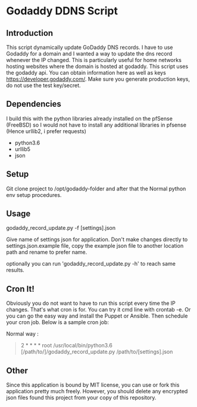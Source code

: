 # Godaddy DDNS Script

## Introduction
This script dynamically update GoDaddy DNS records. I have to use Godaddy for a domain and I wanted a way to update the dns record whenever the IP changed. This is particularly useful for home networks hosting websites where the domain is hosted at godaddy. This script uses the godaddy api. You can obtain information here as well as keys https://developer.godaddy.com/. Make sure you generate production keys, do not use the test key/secret.

## Dependencies
I build this with the python libraries already installed on the pfSense (FreeBSD) so I would not have to install any additional libraries in pfsense (Hence urllib2, i prefer requests)

- python3.6
- urllib5
- json

## Setup

Git clone project to /opt/godaddy-folder and after that the Normal python env setup procedures.

## Usage
godaddy_record_update.py -f [settings].json

Give name of settings json for application. Don't make changes directly to settings.json.example file, copy the example json file to another location path and rename to prefer name.

optionally you can run 'godaddy_record_update.py -h' to reach same results.

## Cron It!
Obviously you do not want to have to run this script every time the IP changes. That's what cron is for. You can try it cmd line with crontab -e. Or you can go the easy way and install the Puppet or Ansible. Then schedule your cron job. Below is a sample cron job:

Normal way :

>2	\*	\*	\*	\*	root	/usr/local/bin/python3.6 [/path/to/]/godaddy_record_update.py /path/to/[settings].json


## Other

Since this application is bound by MIT license, you can use or fork this application pretty much freely. However, you
should delete any encrypted json files found this project from your copy of this repository.
